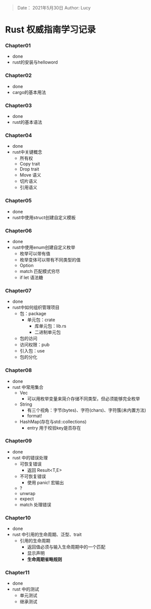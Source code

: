 > Date： 2021年5月30日
> Author: Lucy

# Rust 权威指南学习记录

### Chapter01

* done
* rust的安装与helloword

### Chapter02

* done
* cargo的基本用法

### Chapter03

* done
* rust的基本语法

### Chapter04

* done
* rust中关键概念
  * 所有权
  * Copy trait
  * Drop trait
  * Move 语义
  * 切片语义
  * 引用语义

### Chapter05

* done
* rust中使用struct创建自定义模板

### Chapter06

* done
* rust中使用enum创建自定义枚举
  * 枚举可以带有值
  * 枚举变体可以带有不同类型的值
  * Option<T>
  * match 匹配模式穷尽
  * if let 语法糖

### Chapter07

* done
* rust中如何组织管理项目
  * 包：package
    * 单元包：crate
      * 库单元包：lib.rs
      * 二进制单元包
  * 包的访问
  * 访问权限：pub
  * 引入包：use
  * 包的分化

### Chapter08

* done
* rust 中常用集合
  * Vec
    * 可以用枚举变量来简介存储不同类型，但必须能够完全枚举
  * String
    * 有三个视角：字节(bytes)、字符(chars)、字符簇(未内置方法)
    * format!
  * HashMap(存在与std::collections)
    * entry 用于校验key是否存在
  
### Chapter09

* done
* rust 中的错误处理
  * 可恢复错误
    * 返回 Result<T,E>
  * 不可恢复错误
    * 使用 panic! 宏输出
  * ?
  * unwrap
  * expect
  * match 处理错误

### Chapter10

* done
* rust 中引用的生命周期、泛型、trait
  * 引用的生命周期
    * 返回值必须与输入生命周期中的一个匹配
    * 显示声明
    * **生命周期省略规则**

### Chapter11

* done
* rust 中的测试
  * 单元测试
  * 继承测试
